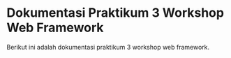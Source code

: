 # Dokumentasi Praktikum 3 Workshop Web Framework
  Berikut ini adalah dokumentasi praktikum 3 workshop web framework.
